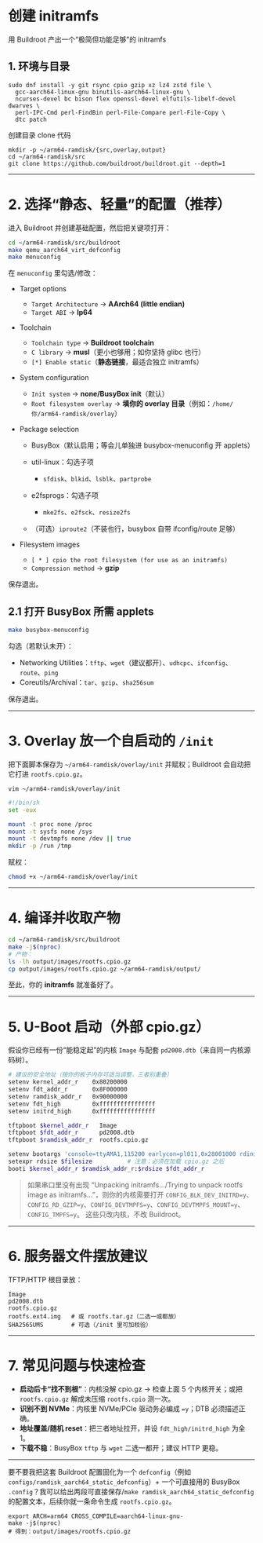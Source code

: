 # 创建 initramfs

用 Buildroot 产出一个“极简但功能足够”的 initramfs

## 1. 环境与目录

```text
sudo dnf install -y git rsync cpio gzip xz lz4 zstd file \
  gcc-aarch64-linux-gnu binutils-aarch64-linux-gnu \
  ncurses-devel bc bison flex openssl-devel elfutils-libelf-devel dwarves \
  perl-IPC-Cmd perl-FindBin perl-File-Compare perl-File-Copy \
  dtc patch
```

创建目录 clone 代码

```text
mkdir -p ~/arm64-ramdisk/{src,overlay,output}
cd ~/arm64-ramdisk/src
git clone https://github.com/buildroot/buildroot.git --depth=1
```

---

# 2. 选择“静态、轻量”的配置（推荐）

进入 Buildroot 并创建基础配置，然后把关键项打开：

```bash
cd ~/arm64-ramdisk/src/buildroot
make qemu_aarch64_virt_defconfig
make menuconfig
```

在 `menuconfig` 里勾选/修改：

* Target options

    * `Target Architecture` → **AArch64 (little endian)**
    * `Target ABI` → **lp64**

* Toolchain

    * `Toolchain type` → **Buildroot toolchain**
    * `C library` → **musl**（更小也够用；如你坚持 glibc 也行）
    * `[*] Enable static`（**静态链接**，最适合独立 initramfs）

* System configuration

    * `Init system` → **none/BusyBox init**（默认）
    * `Root filesystem overlay` → **填你的 overlay 目录**（例如：`/home/你/arm64-ramdisk/overlay`）

* Package selection

    * BusyBox（默认启用；等会儿单独进 busybox-menuconfig 开 applets）
    * util-linux：勾选子项

        * `sfdisk`、`blkid`、`lsblk`、`partprobe`
    * e2fsprogs：勾选子项

        * `mke2fs`、`e2fsck`、`resize2fs`
    * （可选）`iproute2`（不装也行，busybox 自带 ifconfig/route 足够）

* Filesystem images

    * `[ * ] cpio the root filesystem (for use as an initramfs)`
    * `Compression method` → **gzip**

保存退出。

## 2.1 打开 BusyBox 所需 applets

```bash
make busybox-menuconfig
```

勾选（若默认未开）：

* Networking Utilities：`tftp`、`wget`（建议都开）、`udhcpc`、`ifconfig`、`route`、`ping`
* Coreutils/Archival：`tar`、`gzip`、`sha256sum`

保存退出。

---

# 3. Overlay 放一个自启动的 `/init`

把下面脚本保存为 `~/arm64-ramdisk/overlay/init` 并赋权；Buildroot 会自动把它打进 `rootfs.cpio.gz`。

```text
vim ~/arm64-ramdisk/overlay/init
```

```sh
#!/bin/sh
set -eux

mount -t proc none /proc
mount -t sysfs none /sys
mount -t devtmpfs none /dev || true
mkdir -p /run /tmp
```

赋权：

```bash
chmod +x ~/arm64-ramdisk/overlay/init
```

---

# 4. 编译并收取产物

```bash
cd ~/arm64-ramdisk/src/buildroot
make -j$(nproc)
# 产物：
ls -lh output/images/rootfs.cpio.gz
cp output/images/rootfs.cpio.gz ~/arm64-ramdisk/output/
```

至此，你的 **initramfs** 就准备好了。

---

# 5. U-Boot 启动（外部 cpio.gz）

假设你已经有一份“能稳定起”的内核 `Image` 与配套 `pd2008.dtb`（来自同一内核源码树）。

```bash
# 建议的安全地址（按你的板子内存可适当调整，三者别重叠）
setenv kernel_addr_r    0x80200000
setenv fdt_addr_r       0x8F000000
setenv ramdisk_addr_r   0x90000000
setenv fdt_high         0xffffffffffffffff
setenv initrd_high      0xffffffffffffffff

tftpboot $kernel_addr_r   Image
tftpboot $fdt_addr_r      pd2008.dtb
tftpboot $ramdisk_addr_r  rootfs.cpio.gz

setenv bootargs 'console=ttyAMA1,115200 earlycon=pl011,0x28001000 rdinit=/sbin/init'
setexpr rdsize $filesize          # 注意：必须在加载 cpio.gz 之后
booti $kernel_addr_r $ramdisk_addr_r:$rdsize $fdt_addr_r
```

> 如果串口里没有出现 “Unpacking initramfs…/Trying to unpack rootfs image as initramfs…”，则你的内核需要打开
> `CONFIG_BLK_DEV_INITRD=y`、`CONFIG_RD_GZIP=y`、`CONFIG_DEVTMPFS=y`、`CONFIG_DEVTMPFS_MOUNT=y`、`CONFIG_TMPFS=y`。
> 这些只改内核，不改 Buildroot。

---

# 6. 服务器文件摆放建议

TFTP/HTTP 根目录放：

```
Image
pd2008.dtb
rootfs.cpio.gz
rootfs.ext4.img   # 或 rootfs.tar.gz（二选一或都放）
SHA256SUMS        # 可选（/init 里可加校验）
```

---

# 7. 常见问题与快速检查

* **启动后卡“找不到根”**：内核没解 cpio.gz → 检查上面 5 个内核开关；或把 `rootfs.cpio.gz` 解成未压缩 `rootfs.cpio` 测一次。
* **识别不到 NVMe**：内核里 NVMe/PCIe 驱动务必编成 `=y`；DTB 必须描述正确。
* **地址覆盖/随机 reset**：把三者地址拉开，并设 `fdt_high/initrd_high` 为全 1。
* **下载不稳**：BusyBox `tftp` 与 `wget` 二选一都开；建议 HTTP 更稳。

---

要不要我把这套 Buildroot 配置固化为一个 `defconfig`（例如 `configs/ramdisk_aarch64_static_defconfig`）+ 一个可直接用的
BusyBox `.config`？我可以给出两段可直接保存/`make ramdisk_aarch64_static_defconfig` 的配置文本，后续你就一条命令生成
`rootfs.cpio.gz`。


```text
export ARCH=arm64 CROSS_COMPILE=aarch64-linux-gnu-
make -j$(nproc)
# 得到：output/images/rootfs.cpio.gz
```
